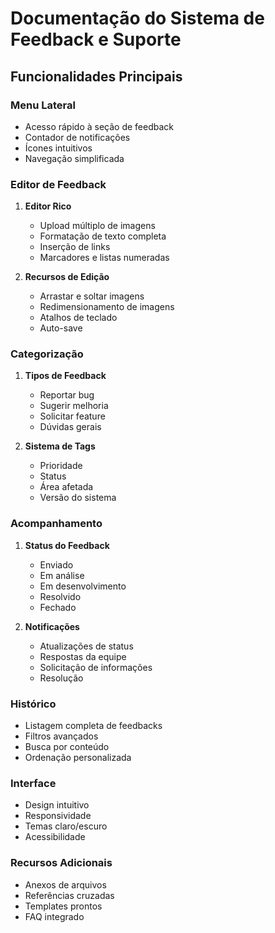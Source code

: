 # Documentação do Sistema de Feedback e Suporte

## Funcionalidades Principais

### Menu Lateral
- Acesso rápido à seção de feedback
- Contador de notificações
- Ícones intuitivos
- Navegação simplificada

### Editor de Feedback
1. **Editor Rico**
   - Upload múltiplo de imagens
   - Formatação de texto completa
   - Inserção de links
   - Marcadores e listas numeradas

2. **Recursos de Edição**
   - Arrastar e soltar imagens
   - Redimensionamento de imagens
   - Atalhos de teclado
   - Auto-save

### Categorização
1. **Tipos de Feedback**
   - Reportar bug
   - Sugerir melhoria
   - Solicitar feature
   - Dúvidas gerais

2. **Sistema de Tags**
   - Prioridade
   - Status
   - Área afetada
   - Versão do sistema

### Acompanhamento
1. **Status do Feedback**
   - Enviado
   - Em análise
   - Em desenvolvimento
   - Resolvido
   - Fechado

2. **Notificações**
   - Atualizações de status
   - Respostas da equipe
   - Solicitação de informações
   - Resolução

### Histórico
- Listagem completa de feedbacks
- Filtros avançados
- Busca por conteúdo
- Ordenação personalizada

### Interface
- Design intuitivo
- Responsividade
- Temas claro/escuro
- Acessibilidade

### Recursos Adicionais
- Anexos de arquivos
- Referências cruzadas
- Templates prontos
- FAQ integrado 